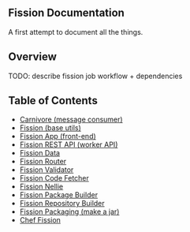 ## Fission Documentation

A first attempt to document all the things. 

## Overview

TODO: describe fission job workflow + dependencies

## Table of Contents

* [Carnivore (message consumer)](carnivore.md)
* [Fission (base utils)](fission.md)
* [Fission App (front-end)](fission-app.md)
* [Fission REST API (worker API)](fission-rest-api.md)
* [Fission Data](fission-data.md)
* [Fission Router](fission-router.md)
* [Fission Validator](fission-validator.md)
* [Fission Code Fetcher](fission-code-fetcher.md)
* [Fission Nellie](fission-nellie.md)
* [Fission Package Builder](fission-package-builder.md)
* [Fission Repository Builder](fission-repository-builder.md)
* [Fission Packaging (make a jar)](fission-packaging.md)
* [Chef Fission](chef-fission.md)

